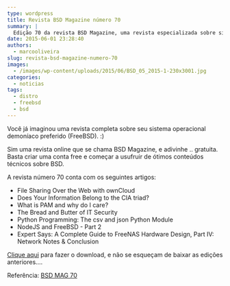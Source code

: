 ```yaml
---
type: wordpress
title: Revista BSD Magazine número 70
summary: |
  Edição 70 da revista BSD Magazine, uma revista especializada sobre sistemas operacionais BSD.
date: 2015-06-01 23:28:40
authors:
  - marcooliveira
slug: revista-bsd-magazine-numero-70
images:
  - /images/wp-content/uploads/2015/06/BSD_05_2015-1-230x3001.jpg
categories:
  - noticias
tags:
  - distro
  - freebsd
  - bsd
---
```


Você já imaginou uma revista completa sobre seu sistema operacional demoníaco preferido (FreeBSD). :)

Sim uma revista online que se chama BSD Magazine, e adivinhe .. gratuita. Basta criar uma conta free e começar a usufruir de ótimos conteúdos técnicos sobre BSD.

A revista número 70 conta com os seguintes artigos:
<ul>
	<li>File Sharing Over the Web with ownCloud</li>
	<li>Does Your Information Belong to the CIA triad?</li>
	<li>What is PAM and why do I care?</li>
	<li>The Bread and Butter of IT Security</li>
	<li>Python Programming: The csv and json Python Module</li>
	<li>NodeJS and FreeBSD - Part 2</li>
	<li>Expert Says: A Complete Guide to FreeNAS Hardware Design, Part IV: Network Notes &amp; Conclusion</li>
</ul>
<a href="http://bsdmag.org/download/may-bsd-issue/" target="_blank">Clique aqui</a> para fazer o download, e não se esqueçam de baixar as edições anteriores....

Referência: <a href="http://bsdmag.org/download/may-bsd-issue/" target="_blank">BSD MAG 70</a>
